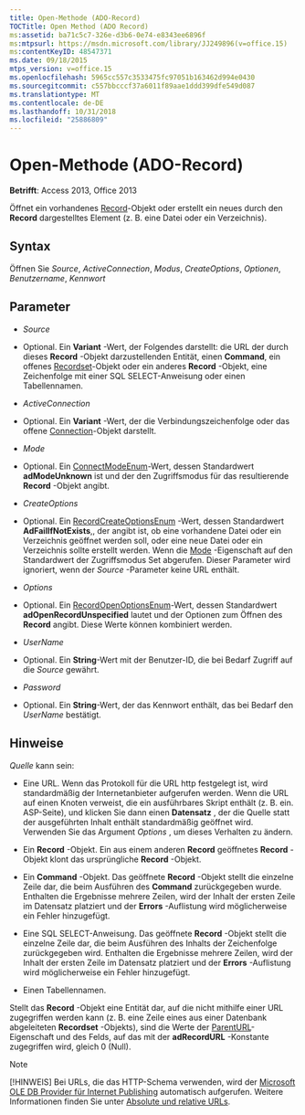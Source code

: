 ```yaml
---
title: Open-Methode (ADO-Record)
TOCTitle: Open Method (ADO Record)
ms:assetid: ba71c5c7-326e-d3b6-0e74-e8343ee6896f
ms:mtpsurl: https://msdn.microsoft.com/library/JJ249896(v=office.15)
ms:contentKeyID: 48547371
ms.date: 09/18/2015
mtps_version: v=office.15
ms.openlocfilehash: 5965cc557c3533475fc97051b163462d994e0430
ms.sourcegitcommit: c557bbcccf37a6011f89aae1ddd399dfe549d087
ms.translationtype: MT
ms.contentlocale: de-DE
ms.lasthandoff: 10/31/2018
ms.locfileid: "25886809"
---
```

# <a name="open-method-ado-record"></a>Open-Methode (ADO-Record)


**Betrifft**: Access 2013, Office 2013


Öffnet ein vorhandenes [Record](record-object-ado.md)-Objekt oder erstellt ein neues durch den **Record** dargestelltes Element (z. B. eine Datei oder ein Verzeichnis).

## <a name="syntax"></a>Syntax

Öffnen Sie *Source*, *ActiveConnection*, *Modus*, *CreateOptions*, *Optionen*, *Benutzername*, *Kennwort*

## <a name="parameters"></a>Parameter

  - *Source*

  - Optional. Ein **Variant** -Wert, der Folgendes darstellt: die URL der durch dieses **Record** -Objekt darzustellenden Entität, einen **Command**, ein offenes [Recordset](recordset-object-ado.md)-Objekt oder ein anderes **Record** -Objekt, eine Zeichenfolge mit einer SQL SELECT-Anweisung oder einen Tabellennamen.

  - *ActiveConnection*

  - Optional. Ein **Variant** -Wert, der die Verbindungszeichenfolge oder das offene [Connection](connection-object-ado.md)-Objekt darstellt.

  - *Mode*

  - Optional. Ein [ConnectModeEnum](connectmodeenum.md)-Wert, dessen Standardwert **adModeUnknown** ist und der den Zugriffsmodus für das resultierende **Record** -Objekt angibt.

  - *CreateOptions*

  - Optional. Ein [RecordCreateOptionsEnum](recordcreateoptionsenum.md) -Wert, dessen Standardwert **AdFailIfNotExists**,, der angibt ist, ob eine vorhandene Datei oder ein Verzeichnis geöffnet werden soll, oder eine neue Datei oder ein Verzeichnis sollte erstellt werden. Wenn die [Mode](mode-property-ado.md) -Eigenschaft auf den Standardwert der Zugriffsmodus Set abgerufen. Dieser Parameter wird ignoriert, wenn der *Source* -Parameter keine URL enthält.

  - *Options*

  - Optional. Ein [RecordOpenOptionsEnum](recordopenoptionsenum.md)-Wert, dessen Standardwert **adOpenRecordUnspecified** lautet und der Optionen zum Öffnen des **Record** angibt. Diese Werte können kombiniert werden.

  - *UserName*

  - Optional. Ein **String**-Wert mit der Benutzer-ID, die bei Bedarf Zugriff auf die *Source* gewährt.

  - *Password*

  - Optional. Ein **String**-Wert, der das Kennwort enthält, das bei Bedarf den *UserName* bestätigt.

## <a name="remarks"></a>Hinweise

*Quelle* kann sein:

  - Eine URL. Wenn das Protokoll für die URL http festgelegt ist, wird standardmäßig der Internetanbieter aufgerufen werden. Wenn die URL auf einen Knoten verweist, die ein ausführbares Skript enthält (z. B. ein. ASP-Seite), und klicken Sie dann einen **Datensatz** , der die Quelle statt der ausgeführten Inhalt enthält standardmäßig geöffnet wird. Verwenden Sie das Argument *Options* , um dieses Verhalten zu ändern.

  - Ein **Record** -Objekt. Ein aus einem anderen **Record** geöffnetes **Record** -Objekt klont das ursprüngliche **Record** -Objekt.

  - Ein **Command** -Objekt. Das geöffnete **Record** -Objekt stellt die einzelne Zeile dar, die beim Ausführen des **Command** zurückgegeben wurde. Enthalten die Ergebnisse mehrere Zeilen, wird der Inhalt der ersten Zeile im Datensatz platziert und der **Errors** -Auflistung wird möglicherweise ein Fehler hinzugefügt.

  - Eine SQL SELECT-Anweisung. Das geöffnete **Record** -Objekt stellt die einzelne Zeile dar, die beim Ausführen des Inhalts der Zeichenfolge zurückgegeben wird. Enthalten die Ergebnisse mehrere Zeilen, wird der Inhalt der ersten Zeile im Datensatz platziert und der **Errors** -Auflistung wird möglicherweise ein Fehler hinzugefügt.

  - Einen Tabellennamen.

Stellt das **Record** -Objekt eine Entität dar, auf die nicht mithilfe einer URL zugegriffen werden kann (z. B. eine Zeile eines aus einer Datenbank abgeleiteten **Recordset** -Objekts), sind die Werte der [ParentURL](parenturl-property-ado.md)-Eigenschaft und des Felds, auf das mit der **adRecordURL** -Konstante zugegriffen wird, gleich 0 (Null).


> [!NOTE]
> [!HINWEIS] Bei URLs, die das HTTP-Schema verwenden, wird der [Microsoft OLE DB Provider für Internet Publishing](microsoft-ole-db-provider-for-internet-publishing.md) automatisch aufgerufen. Weitere Informationen finden Sie unter [Absolute und relative URLs](absolute-and-relative-urls.md).


